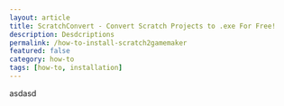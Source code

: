 ```yaml
---
layout: article
title: ScratchConvert - Convert Scratch Projects to .exe For Free!
description: Desdcriptions
permalink: /how-to-install-scratch2gamemaker
featured: false
category: how-to
tags: [how-to, installation]
---
```


asdasd